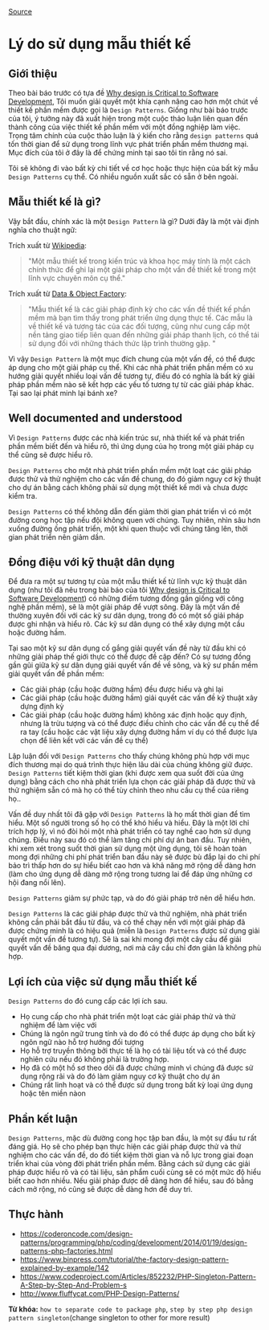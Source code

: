 [Source](https://www.codeproject.com/Tips/808058/Reasons-for-using-design-patterns "Permalink to Reasons for using design patterns")

# Lý do sử dụng mẫu thiết kế

## Giới thiệu

Theo bài báo trước có tựa đề [Why design is Critical to Software Development][1], Tôi muốn giải quyết một khía cạnh nâng cao hơn một chút về thiết kế phần mềm được gọi là  `Design Patterns`. Giống như bài báo trước của tôi, ý tưởng này đã xuất hiện trong một cuộc thảo luận liên quan đến thành công của việc thiết kế phần mềm với một đồng nghiệp làm việc. Trọng tâm chính của cuộc thảo luận là ý kiến ​​cho rằng `design patterns` quá tốn thời gian để sử dụng trong lĩnh vực phát triển phần mềm thương mại. Mục đích của tôi ở đây là để chứng minh tại sao tôi tin rằng nó sai.

Tôi sẽ không đi vào bất kỳ chi tiết về cơ học hoặc thực hiện của bất kỳ mẫu `Design Patterns` cụ thể. Có nhiều nguồn xuất sắc có sẵn ở bên ngoài.

## Mẫu thiết kế là gì?

Vậy bắt đầu, chính xác là một `Design Pattern` là gì? Dưới đây là một vài định nghĩa cho thuật ngữ:

Trích xuất từ [Wikipedia][2]:

> "Một mẫu thiết kế trong kiến ​​trúc và khoa học máy tính là một cách chính thức để ghi lại một giải pháp cho một vấn đề thiết kế trong một lĩnh vực chuyên môn cụ thể."

Trích xuất từ [Data & Object Factory][3]:

> "Mẫu thiết kế là các giải pháp định kỳ cho các vấn đề thiết kế phần mềm mà bạn tìm thấy trong phát triển ứng dụng thực tế. Các mẫu là về thiết kế và tương tác của các đối tượng, cũng như cung cấp một nền tảng giao tiếp liên quan đến những giải pháp thanh lịch, có thể tái sử dụng đối với những thách thức lập trình thường gặp. "

Vì vậy `Design Pattern` là một mục đích chung của một vấn đề, có thể được áp dụng cho một giải pháp cụ thể. Khi các nhà phát triển phần mềm có xu hướng giải quyết nhiều loại vấn đề tương tự, điều đó có nghĩa là bất kỳ giải pháp phần mềm nào sẽ kết hợp các yếu tố tương tự từ các giải pháp khác. Tại sao lại phát minh lại bánh xe?

## Well documented and understood 

Vì `Design Patterns` được các nhà kiến ​​trúc sư, nhà thiết kế và phát triển phần mềm biết đến và hiểu rõ, thì ứng dụng của họ trong một giải pháp cụ thể cũng sẽ được hiểu rõ.

`Design Patterns` cho một nhà phát triển phần mềm một loạt các giải pháp được thử và thử nghiệm cho các vấn đề chung, do đó giảm nguy cơ kỹ thuật cho dự án bằng cách không phải sử dụng một thiết kế mới và chưa được kiểm tra.

`Design Patterns` có thể không dẫn đến giảm thời gian phát triển vì có một đường cong học tập nếu đội không quen với chúng. Tuy nhiên, nhìn sâu hơn xuống đường ống phát triển, một khi quen thuộc với chúng tăng lên, thời gian phát triển nên giảm dần.

## Đồng điệu với kỹ thuật dân dụng

Để đưa ra một sự tương tự của một mẫu thiết kế từ lĩnh vực kỹ thuật dân dụng (như tôi đã nêu trong bài báo của tôi [Why design is Critical to Software Development][1]) có những điểm tương đồng gần giống với công nghệ phần mềm), sẽ là một giải pháp để vượt sông. Đây là một vấn đề thường xuyên đối với các kỹ sư dân dụng, trong đó có một số giải pháp được ghi nhận và hiểu rõ. Các kỹ sư dân dụng có thể xây dựng một cầu hoặc đường hầm.

Tại sao một kỹ sư dân dụng cố gắng giải quyết vấn đề này từ đầu khi có những giải pháp thế giới thực có thể được đề cập đến? Có sự tương đồng gần gũi giữa kỹ sư dân dụng giải quyết vấn đề về sông, và kỹ sư phần mềm giải quyết vấn đề phần mềm:

* Các giải pháp (cầu hoặc đường hầm) đều được hiểu và ghi lại
* Các giải pháp (cầu hoặc đường hầm) giải quyết các vấn đề kỹ thuật xây dựng định kỳ
* Các giải pháp (cầu hoặc đường hầm) không xác định hoặc quy định, nhưng là trừu tượng và có thể được điều chỉnh cho các vấn đề cụ thể để ra tay (cầu hoặc các vật liệu xây dựng đường hầm ví dụ có thể được lựa chọn để liên kết với các vấn đề cụ thể)

Lập luận đối với `Design Patterns` cho thấy chúng không phù hợp với mục đích thương mại do quá trình thực hiện lâu dài của chúng không giữ được. `Design Patterns` tiết kiệm thời gian (khi được xem qua suốt đời của ứng dụng) bằng cách cho nhà phát triển lựa chọn các giải pháp đã được thử và thử nghiệm sẵn có mà họ có thể tùy chỉnh theo nhu cầu cụ thể của riêng họ..

Vấn đề duy nhất tôi đã gặp với `Design Patterns` là họ mất thời gian để tìm hiểu. Một số người trong số họ có thể khó hiểu và hiểu. Đây là một lời chỉ trích hợp lý, vì nó đòi hỏi một nhà phát triển có tay nghề cao hơn sử dụng chúng. Điều này sau đó có thể làm tăng chi phí dự án ban đầu. Tuy nhiên, khi xem xét trong suốt thời gian sử dụng một ứng dụng, tôi sẽ hoàn toàn mong đợi những chi phí phát triển ban đầu này sẽ được bù đắp lại do chi phí bảo trì thấp hơn do sự hiểu biết cao hơn và khả năng mở rộng dễ dàng hơn (làm cho ứng dụng dễ dàng mở rộng trong tương lai để đáp ứng những cơ hội đang nổi lên).

`Design Patterns` giảm sự phức tạp, và do đó giải pháp trở nên dễ hiểu hơn.

`Design Patterns` là các giải pháp được thử và thử nghiệm, nhà phát triển không cần phải bắt đầu từ đầu, và có thể chạy nền với một giải pháp đã được chứng minh là có hiệu quả (miễn là `Design Patterns` được sử dụng giải quyết một vấn đề tương tự). Sẽ là sai khi mong đợi một cây cầu để giải quyết vấn đề băng qua đại dương, nơi mà cây cầu chỉ đơn giản là không phù hợp.

## Lợi ích của việc sử dụng mẫu thiết kế

`Design Patterns` do đó cung cấp các lợi ích sau.

* Họ cung cấp cho nhà phát triển một loạt các giải pháp thử và thử nghiệm để làm việc với
* Chúng là ngôn ngữ trung tính và do đó có thể được áp dụng cho bất kỳ ngôn ngữ nào hỗ trợ hướng đối tượng
* Họ hỗ trợ truyền thông bởi thực tế là họ có tài liệu tốt và có thể được nghiên cứu nếu đó không phải là trường hợp.
* Họ đã có một hồ sơ theo dõi đã được chứng minh vì chúng đã được sử dụng rộng rãi và do đó làm giảm nguy cơ kỹ thuật cho dự án
* Chúng rất linh hoạt và có thể được sử dụng trong bất kỳ loại ứng dụng hoặc tên miền nàon

## Phần kết luận

`Design Patterns`, mặc dù đường cong học tập ban đầu, là một sự đầu tư rất đáng giá. Họ sẽ cho phép bạn thực hiện các giải pháp được thử và thử nghiệm cho các vấn đề, do đó tiết kiệm thời gian và nỗ lực trong giai đoạn triển khai của vòng đời phát triển phần mềm. Bằng cách sử dụng các giải pháp được hiểu rõ và có tài liệu, sản phẩm cuối cùng sẽ có một mức độ hiểu biết cao hơn nhiều. Nếu giải pháp được dễ dàng hơn để hiểu, sau đó bằng cách mở rộng, nó cũng sẽ được dễ dàng hơn để duy trì.

[1]: http://www.codeproject.com/Tips/806867/Why-Design-is-Critical-to-Software-Development
[2]: http://en.wikipedia.org/wiki/Design_pattern
[3]: http://www.dofactory.com/Patterns/Patterns.aspx

## Thực hành
- https://coderoncode.com/design-patterns/programming/php/coding/development/2014/01/19/design-patterns-php-factories.html
- https://www.binpress.com/tutorial/the-factory-design-pattern-explained-by-example/142
- https://www.codeproject.com/Articles/852232/PHP-Singleton-Pattern-A-Step-by-Step-And-Problem-s
- http://www.fluffycat.com/PHP-Design-Patterns/

**Từ khóa:** `how to separate code to package php`, `step by step php design pattern singleton`(change singleton to other for more result)
